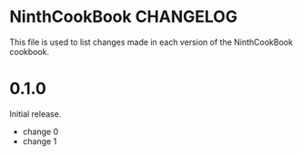 # NinthCookBook CHANGELOG

This file is used to list changes made in each version of the NinthCookBook cookbook.

# 0.1.0

Initial release.

- change 0
- change 1

